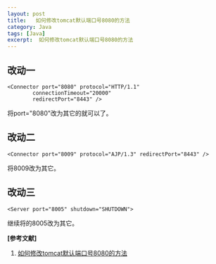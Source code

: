 ```yaml
---
layout: post
title:   如何修改tomcat默认端口号8080的方法 
category: Java
tags: [Java]
excerpt:  如何修改tomcat默认端口号8080的方法
---
```


## 改动一 ##

	<Connector port="8080" protocol="HTTP/1.1"
	        connectionTimeout="20000"
	        redirectPort="8443" />

将port="8080"改为其它的就可以了。

## 改动二 ##

	<Connector port="8009" protocol="AJP/1.3" redirectPort="8443" />

将8009改为其它。

## 改动三 ##

	<Server port="8005" shutdown="SHUTDOWN">

继续将的8005改为其它。

**[参考文献]**

1. [如何修改tomcat默认端口号8080的方法](https://www.jb51.net/article/136339.htm "如何修改tomcat默认端口号8080的方法")



